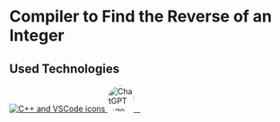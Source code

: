 # Compiler to Find the Reverse of an Integer

## Used Technologies

<p>
  <a href="https://skillicons.dev">
    <img src="https://skillicons.dev/icons?i=cpp,vscode&perline=14" alt="C++ and VSCode icons"/>
  </a>
  <a href="https://www.openai.com/chatgpt">
    <img src="https://upload.wikimedia.org/wikipedia/commons/0/04/ChatGPT_logo.svg" width="47" height="47" alt="ChatGPT logo" style="height:47px;width:auto;border-radius:8rem;overflow: hidden"/>
  </a>
</p>
